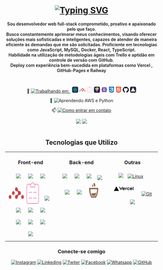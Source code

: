 <h1 align="center" >
<a href="https://git.io/typing-svg"><img src="https://readme-typing-svg.herokuapp.com?font=Roboto&weight=700&size=30&duration=4000&pause=1000&color=FFFFFF&background=FFFFFF00&center=true&vCenter=true&random=false&width=800&lines=Seja+bem+vindo+ao+meu+Perfil.👋🏽;Sou+Anthony%2C+prazer+em+conhece-lo.🤝🏽" alt="Typing SVG" /></a>

</h1>

<!-- <img align="right" src="https://visitor-badge.laobi.icu/badge?page_id=anthony-steffen.anthony-steffen" alt="visitor badge"/>
<h1 align="center"> -->

<p align="center" style="font-weight: 600"> Sou desenvolvedor web full-stack comprometido, proativo e apaixonado pelo que faço.<br>
Busco constantemente aprimorar meus conhecimentos, visando oferecer soluções mais sofisticadas e inteligentes, capazes de atender de maneira eficiente às demandas que me são solicitadas.
Proficiente em tecnologias como JavaScript, MySQL, Docker, React, TypeScript. <br>
Habilidade na utilização de metodologias ágeis com Trello e aptidão em controle de versão com GitHub.<br>
Deploy com experiência bem-sucedida em plataformas como Vercel , GitHub-Pages e Railway
</p>
<br>

<div align="center">

🔭 <a href= "https://github.com/anthony-steffen/my-finance-app" style="margin-right:5px">
<img src= "https://img.shields.io/badge/Atualmente%20desenvolvendo:-My%20Finance%20App-blue?style=flat&logo=react&logoColor=white&color=cyan" alt="Trabalhando em:">
</a>
<img src="https://raw.githubusercontent.com/anthony-steffen/anthony-steffen/d903bb1542e759c5eb4dd81f3a92b0d95852fcbc/assets/React-Dark.svg" alt="React" width="20" height="20"/>
<img src="https://raw.githubusercontent.com/anthony-steffen/anthony-steffen/bc753791c753ee52838ea7cc59e648bcf3b22ac3/assets/reactrouter-color.svg" alt="React-Router" width="20" height="20"/>
<img src="https://raw.githubusercontent.com/anthony-steffen/anthony-steffen/9c23fc27a580485c72bb58c5d957ff02a716c8e4/assets/reacthookform-color.svg" alt="React-Form" width="20" height="20"/>
<img src="https://raw.githubusercontent.com/anthony-steffen/anthony-steffen/9c23fc27a580485c72bb58c5d957ff02a716c8e4/assets/Vite-Dark.svg" alt="Vite" width="20" height="20"/>
<img src="https://raw.githubusercontent.com/anthony-steffen/anthony-steffen/9c23fc27a580485c72bb58c5d957ff02a716c8e4/assets/bootstrap-color.svg" alt="bootstrap" width="20" height="20"/>
<img src="https://raw.githubusercontent.com/anthony-steffen/anthony-steffen/9c23fc27a580485c72bb58c5d957ff02a716c8e4/assets/css3-color.svg" alt="CSS" width="20" height="20"/>
<img src="https://raw.githubusercontent.com/anthony-steffen/anthony-steffen/9c23fc27a580485c72bb58c5d957ff02a716c8e4/assets/html5-color.svg" alt="html5" width="20" height="20"/>
<img src="https://raw.githubusercontent.com/anthony-steffen/anthony-steffen/9c23fc27a580485c72bb58c5d957ff02a716c8e4/assets/github.svg" alt="github" width="20" height="20"/>
<img src="https://raw.githubusercontent.com/anthony-steffen/anthony-steffen/9c23fc27a580485c72bb58c5d957ff02a716c8e4/assets/Vercel-Dark.svg" alt="github" width="20" height="20"/>

🌱 <img src="https://img.shields.io/badge/Atualmente aprendendo-AWS%20e%20Python-blue?style=flat&logo=amazon-aws&logoColor=white&color=232F3E" alt="Aprendendo AWS e Python">

📫 <a href="mailto:anthony.steffen@outlook.com.br" style="margin: 0px">
<img src="https://img.shields.io/badge/Contato-%20Outlook-blue?style=flat&logo=microsoft-outlook&logoColor=white&color=0078D4" alt="Como entrar em contato">
</a>

</div>

<!-- GITHUB STATUS -->
<div align="center">
  <img height="140em" src="https://github-readme-stats.vercel.app/api?username=anthony-steffen&show_icons=true&theme=dark&include_all_commits=true&count_private=true"/>
  <img height="140em" src="https://github-readme-stats.vercel.app/api/top-langs/?username=anthony-steffen&layout=compact&langs_count=10&theme=dark"/>
</div><br>
<div align="center">
  <h2 align="center"> Tecnologias que Utilizo</h2>

  <table><tr><td valign="top" align="center" width="33%">

### Front-end

<div align="center">
  <img src="https://devicon-website.vercel.app/api/javascript/original.svg"style="margin: 10px ; width:50px"/>
  <img src="https://devicon-website.vercel.app/api/typescript/original.svg"style="margin: 10px ; width:50px"/>
  <img src="https://devicon-website.vercel.app/api/react/original.svg" style="margin: 10px ; width:50px"/>
  <img src="https://raw.githubusercontent.com/anthony-steffen/anthony-steffen/bc753791c753ee52838ea7cc59e648bcf3b22ac3/assets/reactrouter-color.svg" alt="React-Router" width="50" height="70"/>
  <img src="https://raw.githubusercontent.com/anthony-steffen/anthony-steffen/9c23fc27a580485c72bb58c5d957ff02a716c8e4/assets/reacthookform-color.svg" alt="React-Form" width="50" height="70"/>
  <img src="https://devicon-website.vercel.app/api/redux/original.svg" style="margin: 10px ; width:50px"/>
  <img src="https://devicon-website.vercel.app/api/html5/plain-wordmark.svg" style="margin: 10px ; width:50px"/>
  <img src="https://devicon-website.vercel.app/api/css3/plain-wordmark.svg" style="margin: 10px ; width:50px"/>
  <img src="https://devicon-website.vercel.app/api/sass/original.svg" style="margin: 10px ; width:50px"/>
  <img src="https://cdn.jsdelivr.net/gh/devicons/devicon/icons/bootstrap/bootstrap-original.svg" style="width: 60px; margin: 10px"/>
  <img src="https://skillicons.dev/icons?i=github" style="margin: 10px"/>
  <img src="https://skillicons.dev/icons?i=vite" style="margin: 10px"/>
  <img src="https://skillicons.dev/icons?i=jest" style="margin: 10px"/>
</div>

</td><td valign="top" align="center" width="33%">

### Back-end

<div align="center">
  <img src="https://cdn.jsdelivr.net/gh/devicons/devicon/icons/nodejs/nodejs-plain.svg" style="width: 50px ; margin: 10px"/>
  <img src="https://cdn.jsdelivr.net/gh/devicons/devicon/icons/docker/docker-original.svg" style="width: 50px ; margin: 10px"/>
  <img src="https://cdn.jsdelivr.net/gh/devicons/devicon/icons/mysql/mysql-original-wordmark.svg" style="width: 50px ; margin: 10px"/>
  <img src="https://skillicons.dev/icons?i=express"style="margin: 5px"/>
  <img src="https://cdn.jsdelivr.net/gh/devicons/devicon/icons/python/python-original-wordmark.svg" style="width: 50px ; margin: 10px"/>
  <img src="https://cdn.jsdelivr.net/gh/devicons/devicon/icons/mongodb/mongodb-original-wordmark.svg" style="width: 50px ; margin: 10px"/>

<img src="https://raw.githubusercontent.com/anthony-steffen/anthony-steffen/e4ef25bb44b8897ac9f212b70e76e77251c5ed1f/assets/mocha-color.svg" alt="Mocha" width="50" height="50"/>

</div>

</td><td valign="top" align="center" width="33%">

### Outras

<div align="center">
  <img src="https://cdn.jsdelivr.net/gh/devicons/devicon/icons/amazonwebservices/amazonwebservices-plain-wordmark.svg" style="width: 50px"/>
  <a href="https://www.linux.org/"><img style="margin: 10px" src="https://profilinator.rishav.dev/skills-assets/linux-original.svg" alt="Linux" height="50" /></a>
  <img src="https://github.com/anthony-steffen/anthony-steffen/blob/main/assets/Vercel.png?raw=true" style="width: 70px ; margin: 10px">
  <a href="https://github.com/"><img style="margin: 10px" src="https://profilinator.rishav.dev/skills-assets/git-scm-icon.svg" alt="Git" height="50" /></a>
  <img src="https://cdn.jsdelivr.net/gh/devicons/devicon/icons/trello/trello-plain-wordmark.svg" style="width: 80px"/>
</div>
</td></tr></table>
</div>

<div align="center">

### Conecte-se comigo

<div>

[![Instagram](https://img.shields.io/badge/Instagram-E4405F?style=for-the-badge&logo=instagram&logoColor=white)](https://www.instagram.com/_anthony.steffen_)
[![Linkeding](https://img.shields.io/badge/LinkedIn-0077B5?style=for-the-badge&logo=linkedin&logoColor=white)](https://www.linkedin.com/in/anthony-steffen-dev/)
[![Twiter](https://img.shields.io/badge/Twitter-1DA1F2?style=for-the-badge&logo=twitter&logoColor=white)](https://twitter.com/4nth0ny_Steffen)
[![Facebook](https://img.shields.io/badge/Facebook-1877F2?style=for-the-badge&logo=facebook&logoColor=white)](https://www.facebook.com/anthony.steffen/)
[![Whatsapp](https://img.shields.io/badge/Whatsapp-25D366?style=for-the-badge&logo=whatsapp&logoColor=white)](https://api.whatsapp.com/send?phone=5584991423988&text=Ol%C3%A1%2C%20Anthony%20Steffen%20!)
[![GitHub](https://img.shields.io/badge/GitHub-100000?style=for-the-badge&logo=github&logoColor=white)](https://github.com/anthony-steffen)

</div>
